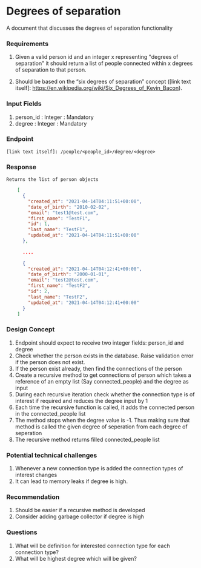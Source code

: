 # Degrees of separation

A document that discusses the degrees of separation functionality


### Requirements

1. Given a valid person id and an integer x representing "degrees of separation" it should return a list of people connected within x degrees of separation to that person.

2. Should be based on the “six degrees of separation” concept ([link text itself]: https://en.wikipedia.org/wiki/Six_Degrees_of_Kevin_Bacon).


### Input Fields

1. person_id : Integer : Mandatory
2. degree : Integer : Mandatory


### Endpoint

	[link text itself]: /people/<people_id>/degree/<degree>


### Response

	Returns the list of person objects

```json
	[
	  {
	    "created_at": "2021-04-14T04:11:51+00:00", 
	    "date_of_birth": "2010-02-02", 
	    "email": "test1@test.com", 
	    "first_name": "TestF1", 
	    "id": 1, 
	    "last_name": "TestF1", 
	    "updated_at": "2021-04-14T04:11:51+00:00"
	  },
	  
	  ....

	  {
	    "created_at": "2021-04-14T04:12:41+00:00", 
	    "date_of_birth": "2000-01-01", 
	    "email": "test2@test.com", 
	    "first_name": "TestF2", 
	    "id": 2, 
	    "last_name": "TestF2", 
	    "updated_at": "2021-04-14T04:12:41+00:00"
	  }
	]
```

### Design Concept

1. Endpoint should expect to receive two integer fields: person_id and degree
2. Check whether the person exists in the database. Raise validation error if the person does not exist.
3. If the person exist already, then find the connections of the person
4. Create a recursive method to get connections of person which takes a reference of an empty list (Say connected_people) and the degree as input 
5. During each recursive iteration check whether the connection type is of interest if required and reduces the degree input by 1
6. Each time the recursive function is called, it adds the connected person in the connected_people list
7. The method stops when the degree value is -1. Thus making sure that method is called the given degree of seperation from each degree of seperation
8. The recursive method returns filled connected_people list


### Potential technical challenges

1. Whenever a new connection type is added the connection types of interest changes
2. It can lead to memory leaks if degree is high.


### Recommendation

1. Should be easier if a recursive method is developed
2. Consider adding garbage collector if degree is high


### Questions

1. What will be definition for interested connection type for each connection type?
2. What will be highest degree which will be given?